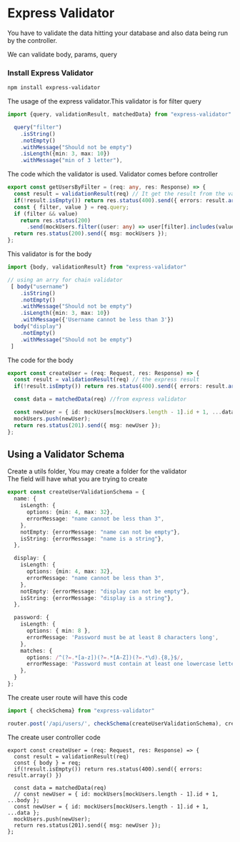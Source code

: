 # Express Validator 

You have to validate the data hitting your database and also data being run by the controller. <br/>

We can validate body, params, query

### Install Express Validator

```bash
npm install express-validator
```
The usage of the express validator.This validator is for filter query

```middleware.ts
import {query, validationResult, matchedData} from "express-validator"

  query("filter")
    .isString()
    .notEmpty()
    .withMessage("Should not be empty")
    .isLength({min: 3, max: 10})
    .withMessage("min of 3 letter"),
```
The code  which the validator  is used. Validator comes before controller

```controller/user.ts
export const getUsersByFilter = (req: any, res: Response) => {
  const result = validationResult(req) // It get the result from the validation result
  if(!result.isEmpty()) return res.status(400).send({ errors: result.array() })
  const { filter, value } = req.query;
  if (filter && value)
    return res.status(200)
      .send(mockUsers.filter((user: any) => user[filter].includes(value)));
  return res.status(200).send({ msg: mockUsers });
};
```
This validator is for the body

```middleware.ts
import {body, validationResult} from "express-validator"

// using an arry for chain validator
 [ body("username")
    .isString()
    .notEmpty()
    .withMessage("Should not be empty")
    .isLength({min: 3, max: 10})
    .withMessage({'Username cannot be less than 3'})
  body("display")
    .notEmpty()
    .withMessage("Should not be empty") 
 ]
```
The code for the body

```user.ts
export const createUser = (req: Request, res: Response) => {
  const result = validationResult(req) // the express result
  if(!result.isEmpty()) return res.status(400).send({ errors: result.array() })

  const data = matchedData(req) //from express validator

  const newUser = { id: mockUsers[mockUsers.length - 1].id + 1, ...data };
  mockUsers.push(newUser);
  return res.status(201).send({ msg: newUser });
};
```
## Using a Validator Schema
Create a utils folder, You may create a folder for the validator <br/>
The field will have what you are trying to create

```validator/user.ts
export const createUserValidationSchema = {
  name: {
    isLength: {
      options: {min: 4, max: 32},
      errorMessage: "name cannot be less than 3",
    },
    notEmpty: {errorMessage: "name can not be empty"},
    isString: {errorMessage: "name is a string"},
  },

  display: {
    isLength: {
      options: {min: 4, max: 32},
      errorMessage: "name cannot be less than 3",
    },
    notEmpty: {errorMessage: "display can not be empty"},
    isString: {errorMessage: "display is a string"},
  },

  password: {
    isLength: {
      options: { min: 8 },
      errorMessage: 'Password must be at least 8 characters long',
    },
    matches: {
      options: /^(?=.*[a-z])(?=.*[A-Z])(?=.*\d).{8,}$/,
      errorMessage: 'Password must contain at least one lowercase letter, one uppercase letter, and one digit',
    },
  }
};
```
The create user route will have this code

```routes/user.ts
import { checkSchema} from "express-validator"

router.post('/api/users/', checkSchema(createUserValidationSchema), createUser)
```
The create user controller code
```
export const createUser = (req: Request, res: Response) => {
  const result = validationResult(req)
  const { body } = req;
  if(!result.isEmpty()) return res.status(400).send({ errors: result.array() })

  const data = matchedData(req) 
  // const newUser = { id: mockUsers[mockUsers.length - 1].id + 1, ...body };
  const newUser = { id: mockUsers[mockUsers.length - 1].id + 1, ...data };
  mockUsers.push(newUser);
  return res.status(201).send({ msg: newUser });
};
```



